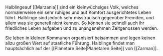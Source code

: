 Halblingeauf [[Marzania]] sind ein kleinwüchsiges Volk, welches normalerweise ein sehr ruhiges und auf Komfort ausgerichtetes Leben führt. Halblinge sind jedoch sehr misstrauisch gegenüber Fremden, und allem was sie generell nicht kennen. So können sie schnell auch ihr friedliches Leben aufgeben und zu unangenehmen Zeitgenossen werden.

Sie leben in kleinen Kommunen organisiert beisammen und legen keinen allzu großen Wert auf staatliche Führung. Halblinge findet man hauptsächlich auf der [[Planetare Seite|Planetaren Seite]] von [[Zarman]]. 